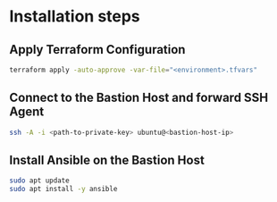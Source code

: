# Installation steps

## Apply Terraform Configuration
```bash
terraform apply -auto-approve -var-file="<environment>.tfvars"
```

## Connect to the Bastion Host and forward SSH Agent
```bash
ssh -A -i <path-to-private-key> ubuntu@<bastion-host-ip>
```

## Install Ansible on the Bastion Host
```bash
sudo apt update
sudo apt install -y ansible
```
